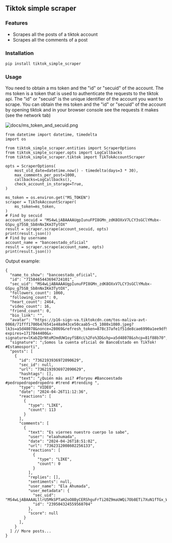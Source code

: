 ## Tiktok simple scraper

### Features
- Scrapes all the posts of a tiktok account
- Scrapes all the comments of a post

### Installation
```bash
pip install tiktok_simple_scraper
```

### Usage

You need to obtain a ms token and the "id" or "secuid" of the account.
The ms token is a token that is used to authenticate the requests to the tiktok api.
The "id" or "secuid" is the unique identifier of the account you want to scrape.
You can obtain the ms token and the "id" or "secuid" of the account by opening tiktok and in your browser console see the requests it makes (see the network tab)

![docs/ms_token_and_secuid.png](https://github.com/Eitol/tiktok_simple_scraper/blob/main/docs/ms_token_and_secuid.png?raw=true)

```python3
from datetime import datetime, timedelta
import os

from tiktok_simple_scraper.entities import ScraperOptions
from tiktok_simple_scraper.opts import LogCallbacks
from tiktok_simple_scraper.tiktok import TikTokAccountScraper

opts = ScraperOptions(
    most_old_date=datetime.now() - timedelta(days=3 * 30),
    max_comments_per_post=1000,
    callbacks=LogCallbacks(),
    check_account_in_storage=True,
)

ms_token = os.environ.get("MS_TOKEN")
scraper = TikTokAccountScraper(
    ms_token=ms_token,
)
# Find by secuid
account_secuid = "MS4wLjABAAAAUgpIunuFPI8GMn_zdK8OXxV7LCY3sGClYMubx-GSpu_g75SB_Sb8nNxIKm3TytOX"
result = scraper.scrape(account_secuid, opts)
print(result.json())
# Find by username
account_name = "bancoestado_oficial"
result = scraper.scrape(account_name, opts)
print(result.json())
```

Output example:

```json5
{
  "name_to_show": "bancoestado_oficial",
  "id": "7158465443694724101",
  "sec_uid": "MS4wLjABAAAAUgpIunuFPI8GMn_zdK8OXxV7LCY3sGClYMubx-GSpu_g75SB_Sb8nNxIKm3TytOX",
  "followers_count": 1060,
  "following_count": 0,
  "heart_count": 2464,
  "video_count": 16,
  "friend_count": 0,
  "bio_link": "",
  "avatar": "https://p16-sign-va.tiktokcdn.com/tos-maliva-avt-0068/71fff1700b476541e48a943ce50caab5~c5_1080x1080.jpeg?lk3s=a5d48078&nonce=28069&refresh_token=878c37afe1f51de8cae6990a1ee9df9b&x-expires=1717844400&x-signature=lKabZQrNtoMJmdUW1oyfSBXcL%2Fo%3D&shp=a5d48078&shcp=81f88b70",
  "signature": "¡Somos la cuenta oficial de BancoEstado en TikTok! #Estamosporti",
  "posts": [
    {
      "id": "7362193936972090629",
      "sec_id": null,
      "url": "7362193936972090629",
      "hashtags": [],
      "text": "¿Quién más así? #foryou #Bancoestado #pedropedropedropedro #trend #trending ",
      "type": "VIDEO",
      "date": "2024-04-26T11:12:36",
      "reactions": [
        {
          "type": "LIKE",
          "count": 113
        }
      ],
      "comments": [
        {
          "text": "Es viernes nuestro cuerpo lo sabe",
          "user": "elaahumada",
          "date": "2024-04-26T18:51:02",
          "url": "7362312008602256133",
          "reactions": [
            {
              "type": "LIKE",
              "count": 0
            }
          ],
          "replies": [],
          "sentiments": null,
          "user_name": "Ela Ahumada",
          "user_metadata": {
            "sec_uid": "MS4wLjABAAAALllrU5MkSPTaH2oO8ByCERShguFrTi20Z9maUWQi7Ob8ETi7XuN1fTGx_Wg3gaJr",
            "id": "239504324559560704"
          },
          "score": null
        }
      ],
    }
  ] // More posts...
}
```